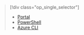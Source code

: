 > [!div class="op_single_selector"]
> * [Portal](../articles/virtual-network/virtual-network-manage-nsg-arm-portal.md)
> * [PowerShell](../articles/virtual-network/virtual-network-manage-nsg-arm-ps.md)
> * [Azure CLI](../articles/virtual-network/virtual-network-manage-nsg-arm-cli.md)
